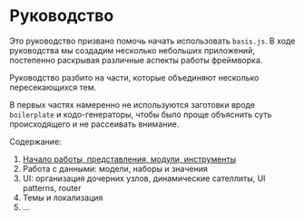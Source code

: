 # Руководство

Это руководство призвано помочь начать использовать `basis.js`. В ходе руководства мы создадим несколько небольших приложений, постепенно раскрывая различные аспекты работы фреймворка.

Руководство разбито на части, которые объединяют несколько пересекающихся тем.

В первых частях намеренно не используются заготовки вроде `boilerplate` и кодо-генераторы, чтобы было проще объяснить суть происходящего и не рассеивать внимание.

Содержание:

1. [Начало работы, представления, модули, инструменты](part1/index.md)
2. Работа с данными: модели, наборы и значения
3. UI: организация дочерних узлов, динамические сателлиты, UI patterns, router
4. Темы и локализация
5. ...
